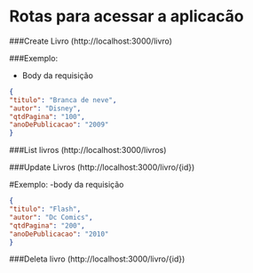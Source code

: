 # Rotas para acessar a aplicacão

###Create Livro
 (http://localhost:3000/livro)

###Exemplo:
- Body da requisição
~~~JSON
{
"titulo": "Branca de neve",
"autor": "Disney",
"qtdPagina": "100",
"anoDePublicacao": "2009"
}
~~~


###List livros
(http://localhost:3000/livros)

###Update Livros
(http://localhost:3000/livro/{id})

#Exemplo:
-body da requisição
~~~JSON
{
"titulo": "Flash",
"autor": "Dc Comics",
"qtdPagina": "200",
"anoDePublicacao": "2010"
}
~~~

###Deleta livro
(http://localhost:3000/livro/{id})
